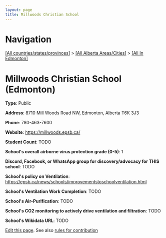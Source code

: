 ```yaml
---
layout: page
title: Millwoods Christian School
---
```

# Navigation

[[All countries/states/provinces]](../../..) > [[All Alberta Areas/Cities]](../..) > [[All In Edmonton]](..)

# Millwoods Christian School (Edmonton)

**Type**: Public

**Address**: 8710 Mill Woods Road NW, Edmonton, Alberta T6K 3J3

**Phone**: 780-463-7600

**Website**: <https://millwoods.epsb.ca/>

**Student Count**: TODO

**School's overall airborne virus protection grade (0-5)**: 1

**Discord, Facebook, or WhatsApp group for discovery/advocacy for THIS school**: TODO

**School's policy on Ventilation**: <https://epsb.ca/news/schools/improvementstoschoolventilation.html>

**School's Ventilation Work Completion**: TODO

**School's Air-Purification**: TODO

**School's CO2 monitoring to actively drive ventilation and filtration**: TODO

**School's Wikidata URL**: TODO


[Edit this page](https://github.com/ventilate-schools/AB/edit/main/./Edmonton/Millwoods_Christian_School.md). See also [rules for contribution](../../../contribution-rules/)